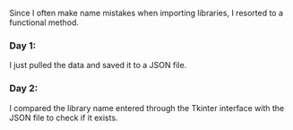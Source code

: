 Since I often make name mistakes when importing libraries, I resorted to a functional method.  

### Day 1:  
I just pulled the data and saved it to a JSON file.  

### Day 2:  
I compared the library name entered through the Tkinter interface with the JSON file to check if it exists.  
